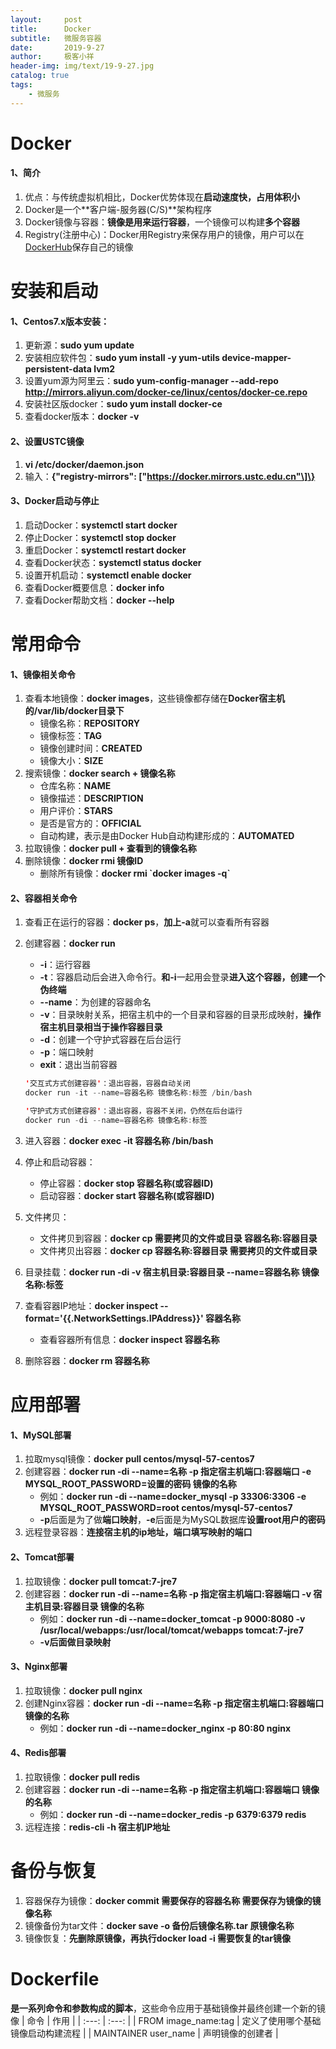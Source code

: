 ```yaml
---
layout:     post                    
title:      Docker
subtitle:   微服务容器               
date:       2019-9-27               
author:     极客小祥                      
header-img: img/text/19-9-27.jpg   
catalog: true                        
tags:                                
    - 微服务
---
```


# Docker
#### 1、简介
1. 优点：与传统虚拟机相比，Docker优势体现在**启动速度快，占用体积小**
2. Docker是一个**客户端-服务器(C/S)**架构程序
3. Docker镜像与容器：**镜像是用来运行容器**，一个镜像可以构建**多个容器**
4. Registry(注册中心)：Docker用Registry来保存用户的镜像，用户可以在[DockerHub](https://hub.docker.com)保存自己的镜像

# 安装和启动
#### 1、Centos7.x版本安装：
1. 更新源：**sudo yum update**
2. 安装相应软件包：**sudo yum install -y yum-utils device-mapper-persistent-data lvm2**
3. 设置yum源为阿里云：**sudo yum-config-manager --add-repo http://mirrors.aliyun.com/docker-ce/linux/centos/docker-ce.repo**
4. 安装社区版docker：**sudo yum install docker-ce**
5. 查看docker版本：**docker -v**

#### 2、设置USTC镜像
1. **vi /etc/docker/daemon.json**
2. 输入：**\{"registry-mirrors": \["https://docker.mirrors.ustc.edu.cn"\]\}**

#### 3、Docker启动与停止
1. 启动Docker：**systemctl start docker**
2. 停止Docker：**systemctl stop docker**
3. 重启Docker：**systemctl restart docker**
4. 查看Docker状态：**systemctl status docker**
5. 设置开机启动：**systemctl enable docker**
6. 查看Docker概要信息：**docker info**
7. 查看Docker帮助文档：**docker --help**

# 常用命令

#### 1、镜像相关命令
1. 查看本地镜像：**docker images**，这些镜像都存储在**Docker宿主机的/var/lib/docker目录下**
    * 镜像名称：**REPOSITORY**
    * 镜像标签：**TAG**
    * 镜像创建时间：**CREATED**
    * 镜像大小：**SIZE**
2. 搜索镜像：**docker search + 镜像名称**
    * 仓库名称：**NAME**
    * 镜像描述：**DESCRIPTION**
    * 用户评价：**STARS**
    * 是否是官方的：**OFFICIAL**
    * 自动构建，表示是由Docker Hub自动构建形成的：**AUTOMATED**
3. 拉取镜像：**docker pull + 查看到的镜像名称**
4. 删除镜像：**docker rmi 镜像ID**
    * 删除所有镜像：**docker rmi \`docker images -q\`**

#### 2、容器相关命令
1. 查看正在运行的容器：**docker ps**，**加上-a**就可以查看所有容器
2. 创建容器：**docker run**
    * **-i**：运行容器
    * **-t**：容器启动后会进入命令行。**和-i**一起用会登录**进入这个容器，创建一个伪终端**
    * **--name**：为创建的容器命名
    * **-v**：目录映射关系，把宿主机中的一个目录和容器的目录形成映射，**操作宿主机目录相当于操作容器目录**
    * **-d**：创建一个守护式容器在后台运行
    * **-p**：端口映射
    * **exit**：退出当前容器

    ```java
    '交互式方式创建容器'：退出容器，容器自动关闭
    docker run -it --name=容器名称 镜像名称:标签 /bin/bash

    '守护式方式创建容器'：退出容器，容器不关闭，仍然在后台运行
    docker run -di --name=容器名称 镜像名称:标签
    ```

3. 进入容器：**docker exec -it 容器名称 /bin/bash**
4. 停止和启动容器：
    * 停止容器：**docker stop 容器名称(或容器ID)**
    * 启动容器：**docker start 容器名称(或容器ID)**
5. 文件拷贝：
    * 文件拷贝到容器：**docker cp 需要拷贝的文件或目录 容器名称:容器目录**
    * 文件拷贝出容器：**docker cp 容器名称:容器目录 需要拷贝的文件或目录**
6. 目录挂载：**docker run -di -v 宿主机目录:容器目录 --name=容器名称 镜像名称:标签**
7. 查看容器IP地址：**docker inspect --format='{{.NetworkSettings.IPAddress}}' 容器名称**
    * 查看容器所有信息：**docker inspect 容器名称**
8. 删除容器：**docker rm 容器名称**

# 应用部署

#### 1、MySQL部署
1. 拉取mysql镜像：**docker pull centos/mysql-57-centos7**
2. 创建容器：**docker run -di --name=名称 -p 指定宿主机端口:容器端口 -e MYSQL_ROOT_PASSWORD=设置的密码 镜像的名称**
    * 例如：**docker run -di --name=docker_mysql -p 33306:3306 -e MYSQL_ROOT_PASSWORD=root centos/mysql-57-centos7**
    * **-p**后面是为了做**端口映射**，**-e**后面是为MySQL数据库**设置root用户的密码**
3. 远程登录容器：**连接宿主机的ip地址，端口填写映射的端口**

#### 2、Tomcat部署
1. 拉取镜像：**docker pull tomcat:7-jre7**
2. 创建容器：**docker run -di --name=名称 -p 指定宿主机端口:容器端口 -v 宿主机目录:容器目录 镜像的名称**
    * 例如：**docker run -di --name=docker_tomcat -p 9000:8080 -v /usr/local/webapps:/usr/local/tomcat/webapps tomcat:7-jre7**
    * **-v后面做目录映射**

#### 3、Nginx部署
1. 拉取镜像：**docker pull nginx**
2. 创建Nginx容器：**docker run -di --name=名称 -p 指定宿主机端口:容器端口 镜像的名称**
    * 例如：**docker run -di --name=docker_nginx -p 80:80 nginx**

#### 4、Redis部署
1. 拉取镜像：**docker pull redis**
2. 创建容器：**docker run -di --name=名称 -p 指定宿主机端口:容器端口 镜像的名称**
    * 例如：**docker run -di --name=docker_redis -p 6379:6379 redis**
3. 远程连接：**redis-cli -h 宿主机IP地址**

# 备份与恢复
1. 容器保存为镜像：**docker commit 需要保存的容器名称 需要保存为镜像的镜像名称**
2. 镜像备份为tar文件：**docker save -o 备份后镜像名称.tar 原镜像名称**
3. 镜像恢复：**先删除原镜像，再执行docker load -i 需要恢复的tar镜像**

# Dockerfile
**是一系列命令和参数构成的脚本**，这些命令应用于基础镜像并最终创建一个新的镜像
| 命令                 |             作用                  |
| :---:                |            :---:                 |
| FROM image_name:tag  | 定义了使用哪个基础镜像启动构建流程  |
| MAINTAINER user_name | 声明镜像的创建者                  |